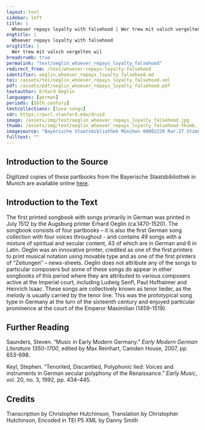 ```yaml
---
layout: text
sidebar: left
title: |
  Whoever repays loyalty with falsehood | Wer trew mit valsch vergelten wil
engtitle: |
  Whoever repays loyalty with falsehood
origtitle: |
  Wer trew mit valsch vergelten wil
breadcrumb: true
permalink: "text/oeglin_whoever_repays_loyalty_falsehood"
redirect_from: /text/whoever-repays-loyalty-falsehood
identifier: oeglin_whoever_repays_loyalty_falsehood.md
tei: /assets/tei/oeglin_whoever_repays_loyalty_falsehood.xml
pdf: /assets/pdf/oeglin_whoever_repays_loyalty_falsehood.pdf
textauthor: Erhard Oeglin
languages: [german]
periods: [16th_century]
textcollections: [love-songs]
sdr: https://purl.stanford.edu/druid 
image: /assets/img/text/oeglin_whoever_repays_loyalty_falsehood.jpg
thumb: /assets/img/text/oeglin_whoever_repays_loyalty_falsehood-thumb.jpg
imagesource: "Bayerische Staatsbibliothek München 00082229 Rar.27 Stimme T f.45v [Public Domain]"
fulltext: ""
---
```

 

## Introduction to the Source 

<p>Digitized copies of these partbooks from the Bayerische Staatsbibliothek in Munich are available online <a href="https://stimmbuecher.digitale-sammlungen.de//view?id=bsb00082229">here</a>.</p>

## Introduction to the Text 

<p>The first printed songbook with songs primarily in German was printed in July 1512 by the Augsburg printer Erhard Oeglin (ca.1470-1520). The songbook consists of four partbooks – it is also the first German song collection with four voices throughout - and contains 49 songs with a mixture of spiritual and secular content, 43 of which are in German and 6 in Latin. Oeglin was an innovative printer, credited as one of the first printers to print musical notation using movable type and as one of the first printers of “Zeitungen” – news-sheets. Oeglin does not attribute any of the songs to particular composers but some of these songs do appear in other songbooks of this period where they are attributed to various composers active at the Imperial court, including Ludwig Senfl, Paul Hofhaimer and Heinrich Isaac. These songs are collectively known as tenor lieder, as the melody is usually carried by the tenor line. This was the prototypical song type in Germany at the turn of the sixteenth century and enjoyed particular prominence at the court of the Emperor Maximilian (1459-1519).</p>

## Further Reading 

<p>Saunders, Steven. “Music in Early Modern Germany.” <em>Early Modern German Literature 1350-1700</em>, edited by Max Reinhart, Camden House, 2007, pp. 653-698.</p> <p>Keyl, Stephen. “Tenorlied, Discantlied, Polyphonic lied: Voices and instruments in German secular polyphony of the Renaissance.” <em>Early Music</em>, vol. 20, no. 3, 1992, pp. 434–445.</p>

## Credits

Transcription by Christopher Hutchinson, Translation by Christopher Hutchinson, Encoded in TEI P5 XML by Danny Smith

